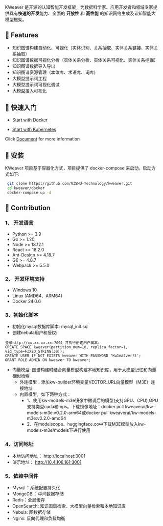 
KWeaver 是开源的认知智能开发框架，为数据科学家、应用开发者和领域专家提供具有**快速的开发**能力、全面的 **开放性** 和 **高性能** 的知识网络生成及认知智能大模型框架。

## 🎉 Features
- 知识图谱构建自动化、可视化（实体识别、关系抽取、实体关系链接、实体关系抽取）
- 知识图谱数据可视化分析（实体关系分析、实体关系可视化、实体关系挖掘）
- 知识图谱数据导入导出
- 知识图谱资源管理（本体库、术语库、词库）
- 大模型提示词工程
- 大模型提示词可视化调试
- 大模型接入可视化

##  🚀 快速入门
- [Start with Docker](https://docs.kweaver.ai/0.2.0/deploy/docker/)

- [Start with Kubernetes](https://docs.kweaver.ai/0.2.0/deploy/docker/)

Click [Document](https://docs.kweaver.ai/) for more information

## 🔨 安装

KWeaver 项目基于容器化方式，项目提供了 docker-compose 来启动。启动方式如下:

```bash
 git clone https://github.com/AISHU-Technology/kweaver.git
 cd kweaver/docker
 docker-compose up -d
```
## 🤝  Contribution
### 1、 开发语言
- Python >= 3.9
- Go >= 1.20
- Node >= 18.12.1
- React >= 18.2.0
- Ant-Design >= 4.18.7
- G6 >= 4.8.7
- Webpack >= 5.5.0

### 2、 开发环境支持
- Windows 10
- Linux (AMD64、ARM64)
- Docker 24.0.6

### 3、初始化脚本

- 初始化mysql数据库脚本: mysql_init.sql
- 创建nebula用户和授权:
```
登录http://xx.xx.xx.xx:7001 并执行创建用户脚本:
CREATE SPACE kweaver(partition_num=10, replica_factor=1, vid_type=FIXED_STRING(30));
CREATE USER IF NOT EXISTS kweaver WITH PASSWORD 'Kw1ea2ver!3';
GRANT ROLE ADMIN ON kweaver TO kweaver;
```
- 向量模型: 图谱构建时结合向量模型构建本地知识库，用于大模型记忆和向量相似检索
  - 外连模型：添加kw-builder环境变量VECTOR_URL向量模型（M3E）连接地址
  - 内置模型，如下两种方式：
    - 1、使用kw-models-m3e镜像中微调后的模型(支持GPU、CPU),GPU支持类型cuda和mps。下载镜像地址：docker pull kweaverai/kw-models-m3e:v0.2.0-arm64或docker pull kweaverai/kw-models-m3e:v0.2.0-amd64
    - 2、在modelscope、huggingface.co中下载M3E模型放入kw-models-m3e/models下进行使用

### 4、访问地址

- 本地访问地址： http://localhost:3001
- 演示地址： http://10.4.108.161:3001

### 5、依赖中间件

- Mysql ：系统配置持久化
- MongoDB ：中间数据存储
- Redis：全局缓存
- OpenSearch: 知识图谱检索、大模型向量检索和本地知识库
- Nebula: 图数据存储
- Nginx: 反向代理和负载均衡

